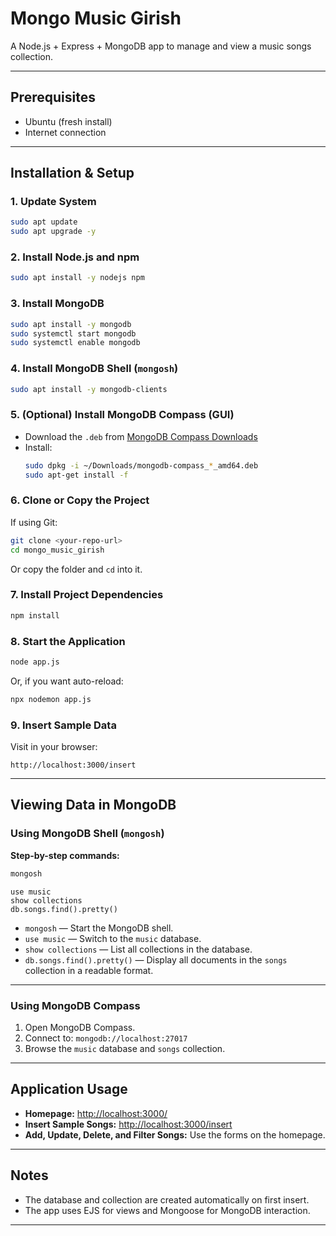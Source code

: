 # Mongo Music Girish

A Node.js + Express + MongoDB app to manage and view a music songs collection.

---

## Prerequisites

- Ubuntu (fresh install)
- Internet connection

---

## Installation & Setup

### 1. Update System

```bash
sudo apt update
sudo apt upgrade -y
```

### 2. Install Node.js and npm

```bash
sudo apt install -y nodejs npm
```

### 3. Install MongoDB

```bash
sudo apt install -y mongodb
sudo systemctl start mongodb
sudo systemctl enable mongodb
```

### 4. Install MongoDB Shell (`mongosh`)

```bash
sudo apt install -y mongodb-clients
```

### 5. (Optional) Install MongoDB Compass (GUI)

- Download the `.deb` from [MongoDB Compass Downloads](https://www.mongodb.com/try/download/compass)
- Install:
  ```bash
  sudo dpkg -i ~/Downloads/mongodb-compass_*_amd64.deb
  sudo apt-get install -f
  ```

### 6. Clone or Copy the Project

If using Git:
```bash
git clone <your-repo-url>
cd mongo_music_girish
```
Or copy the folder and `cd` into it.

### 7. Install Project Dependencies

```bash
npm install
```

### 8. Start the Application

```bash
node app.js
```
Or, if you want auto-reload:
```bash
npx nodemon app.js
```

### 9. Insert Sample Data

Visit in your browser:
```
http://localhost:3000/insert
```

---

## Viewing Data in MongoDB

### Using MongoDB Shell (`mongosh`)

**Step-by-step commands:**

```bash
mongosh
```

```mongodb
use music
show collections
db.songs.find().pretty()
```

- `mongosh` — Start the MongoDB shell.
- `use music` — Switch to the `music` database.
- `show collections` — List all collections in the database.
- `db.songs.find().pretty()` — Display all documents in the `songs` collection in a readable format.

---

### Using MongoDB Compass

1. Open MongoDB Compass.
2. Connect to: `mongodb://localhost:27017`
3. Browse the `music` database and `songs` collection.

---

## Application Usage

- **Homepage:** [http://localhost:3000/](http://localhost:3000/)
- **Insert Sample Songs:** [http://localhost:3000/insert](http://localhost:3000/insert)
- **Add, Update, Delete, and Filter Songs:** Use the forms on the homepage.

---

## Notes

- The database and collection are created automatically on first insert.
- The app uses EJS for views and Mongoose for MongoDB interaction.

---